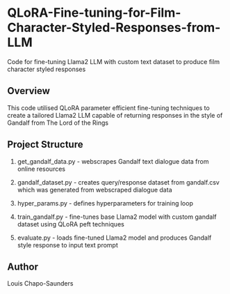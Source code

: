 # QLoRA-Fine-tuning-for-Film-Character-Styled-Responses-from-LLM
Code for fine-tuning Llama2 LLM with custom text dataset to produce film character styled responses

## Overview

This code utilised QLoRA parameter efficient fine-tuning techniques to create a tailored Llama2 LLM capable of returning responses in the style of Gandalf from The Lord of the Rings

## Project Structure 

1. get_gandalf_data.py - webscrapes Gandalf text dialogue data from online resources

2. gandalf_dataset.py - creates query/response dataset from gandalf.csv which was generated from webscraped dialogue data

3. hyper_params.py - defines hyperparameters for training loop
   
4. train_gandalf.py - fine-tunes base Llama2 model with custom gandalf dataset using QLoRA peft techniques

5. evaluate.py - loads fine-tuned Llama2 model and produces Gandalf style response to input text prompt 

## Author 

Louis Chapo-Saunders
